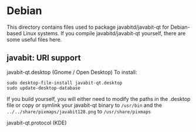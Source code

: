 
Debian
====================
This directory contains files used to package javabitd/javabit-qt
for Debian-based Linux systems. If you compile javabitd/javabit-qt yourself, there are some useful files here.

## javabit: URI support ##


javabit-qt.desktop  (Gnome / Open Desktop)
To install:

	sudo desktop-file-install javabit-qt.desktop
	sudo update-desktop-database

If you build yourself, you will either need to modify the paths in
the .desktop file or copy or symlink your javabit-qt binary to `/usr/bin`
and the `../../share/pixmaps/javabit128.png` to `/usr/share/pixmaps`

javabit-qt.protocol (KDE)

